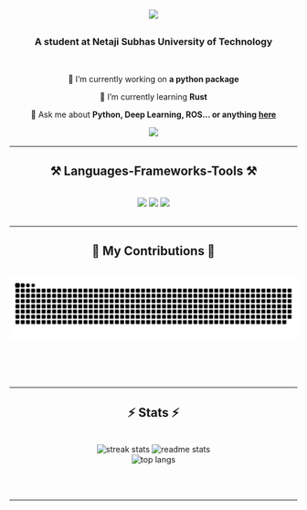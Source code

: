 <h1 align="center">
    <img src="https://readme-typing-svg.herokuapp.com/?font=Courier&weight=700&size=35&center=true&vCenter=true&width=500&height=70&duration=4000&lines=hi+there+.;+I'm+Saumya+Raj+Singh+;"/>
</h1>

<h3 align="center">A student at Netaji Subhas University of Technology</h3>

<br/>

<div align="center">
 
 🔭 I’m currently working on **a python package**
 
 🌱 I’m currently learning **Rust**

💬 Ask me about **Python, Deep Learning, ROS... or anything [here](https://github.com/SaumyaRaj188/SaumyaRaj188/issues)**


 </div>
 
<div align="center"> 
  <a href="mailto:saumyaraj188@gmail.com">
    <img src="https://img.shields.io/badge/Gmail-333333?style=for-the-badge&logo=gmail&logoColor=red" />
  </a>
</div>

 <hr/>
 
<h2 align="center">⚒️ Languages-Frameworks-Tools ⚒️</h2>
<br/>
<div align="center">
    <img src="https://skillicons.dev/icons?i=vscode,github,git,arduino,dart,docker,flutter,linux,md,matlab,opencv,qt" />
    <img src="https://skillicons.dev/icons?i=python,c,java,mysql,bash,ros,bootstrap,html,css" />
    <img src="https://skillicons.dev/icons?i=raspberrypi,tensorflow,vim,latex" /><br>
</div>

<br/>
<hr/>

<div align="center">
  <h2>🐍 My Contributions 🐍</h2>
  <br>
  <img alt="snake eating my contributions" src="https://raw.githubusercontent.com/SaumyaRaj188/SaumyaRaj188/output/github-contribution-grid-snake.svg" />
  
  <br/><br/><br/>
</div>

<hr/>

<h2 align="center">⚡ Stats ⚡</h2>
<br>
<div align=center>
  <img width=390 src="https://streak-stats.demolab.com/?user=SaumyaRaj188&count_private=true&theme=react&border_radius=10" alt="streak stats"/>
  <img width=390 src="https://github-readme-stats.vercel.app/api?username=SaumyaRaj188&count_private=true&show_icons=true&theme=react&rank_icon=github&border_radius=10" alt="readme stats" />
  <br/>
  <img width=325 align="center" src="https://github-readme-stats.vercel.app/api/top-langs/?username=SaumyaRaj188&hide=HTML&langs_count=8&layout=compact&theme=react&border_radius=10&size_weight=0.5&count_weight=0.5&exclude_repo=github-readme-stats" alt="top langs" />
</div>


<br/><br/>

<hr/>

<br/>

<br/>
